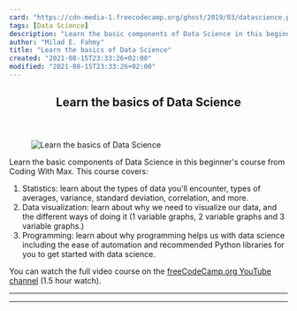 ```yaml
---
card: "https://cdn-media-1.freecodecamp.org/ghost/2019/03/datascience.png"
tags: [Data Science]
description: "Learn the basic components of Data Science in this beginner s"
author: "Milad E. Fahmy"
title: "Learn the basics of Data Science"
created: "2021-08-15T23:33:26+02:00"
modified: "2021-08-15T23:33:26+02:00"
---
```

<div class="site-wrapper">
<main id="site-main" class="site-main outer">
<div class="inner">
<article class="post-full post tag-data-science tag-youtube ">
<header class="post-full-header">
<h1 class="post-full-title">Learn the basics of Data Science</h1>
</header>
<figure class="post-full-image">
<picture>
<source media="(max-width: 700px)" sizes="1px" srcset="data:image/gif;base64,R0lGODlhAQABAIAAAAAAAP///yH5BAEAAAAALAAAAAABAAEAAAIBRAA7 1w">
<source media="(min-width: 701px)" sizes="(max-width: 800px) 400px,
(max-width: 1170px) 700px,
1400px" srcset="https://cdn-media-1.freecodecamp.org/ghost/2019/03/datascience.png 300w,
https://cdn-media-1.freecodecamp.org/ghost/2019/03/datascience.png 600w,
https://cdn-media-1.freecodecamp.org/ghost/2019/03/datascience.png 1000w,
https://cdn-media-1.freecodecamp.org/ghost/2019/03/datascience.png 2000w">
<img onerror="this.style.display='none'" src="https://cdn-media-1.freecodecamp.org/ghost/2019/03/datascience.png" alt="Learn the basics of Data Science">
</picture>
</figure>
<section class="post-full-content">
<div class="post-content">
<p>Learn the basic components of Data Science in this beginner's course from Coding With Max. This course covers:</p><ol><li> Statistics: learn about the types of data you'll encounter, types of averages, variance, standard deviation, correlation, and more. </li><li> Data visualization: learn about why we need to visualize our data, and the different ways of doing it (1 variable graphs, 2 variable graphs and 3 variable graphs.) </li><li> Programming: learn about why programming helps us with data science including the ease of automation and recommended Python libraries for you to get started with data science. </li></ol><p>You can watch the full video course on the <a href="https://www.youtube.com/watch?v=N6BghzuFLIg">freeCodeCamp.org YouTube channel</a> (1.5 hour watch).</p>
</div>
<hr>
<hr>
</section>
</article>
</div>
</main>
</div>
<!-- Google Tag Manager (noscript) -->
<!-- End Google Tag Manager (noscript) -->
